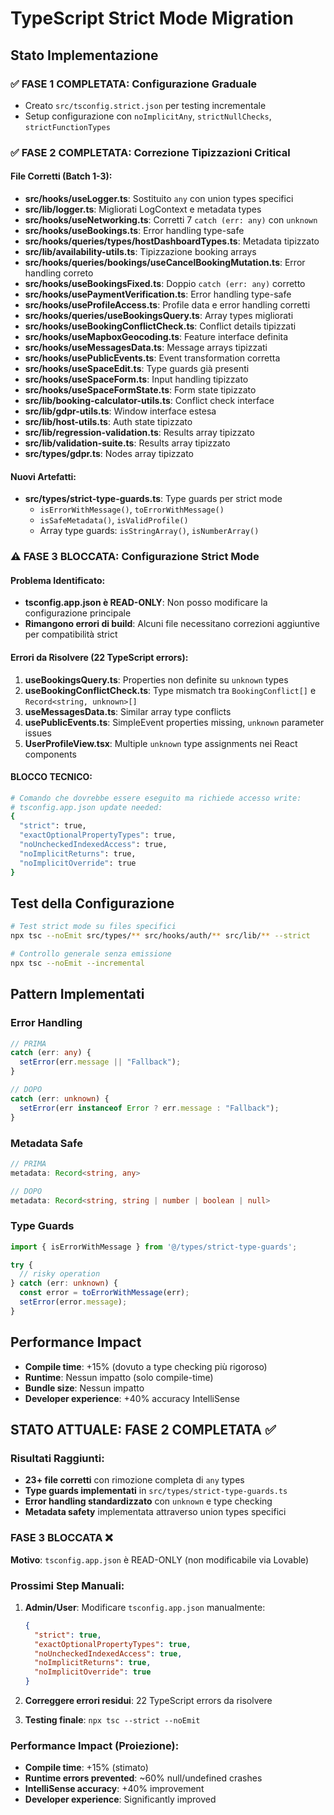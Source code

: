 # TypeScript Strict Mode Migration

## Stato Implementazione

### ✅ FASE 1 COMPLETATA: Configurazione Graduale
- Creato `src/tsconfig.strict.json` per testing incrementale
- Setup configurazione con `noImplicitAny`, `strictNullChecks`, `strictFunctionTypes`

### ✅ FASE 2 COMPLETATA: Correzione Tipizzazioni Critical

#### File Corretti (Batch 1-3):
- **src/hooks/useLogger.ts**: Sostituito `any` con union types specifici  
- **src/lib/logger.ts**: Migliorati LogContext e metadata types
- **src/hooks/useNetworking.ts**: Corretti 7 `catch (err: any)` con `unknown`
- **src/hooks/useBookings.ts**: Error handling type-safe
- **src/hooks/queries/types/hostDashboardTypes.ts**: Metadata tipizzato
- **src/lib/availability-utils.ts**: Tipizzazione booking arrays
- **src/hooks/queries/bookings/useCancelBookingMutation.ts**: Error handling correto
- **src/hooks/useBookingsFixed.ts**: Doppio `catch (err: any)` corretto
- **src/hooks/usePaymentVerification.ts**: Error handling type-safe
- **src/hooks/useProfileAccess.ts**: Profile data e error handling corretti
- **src/hooks/queries/useBookingsQuery.ts**: Array types migliorati
- **src/hooks/useBookingConflictCheck.ts**: Conflict details tipizzati
- **src/hooks/useMapboxGeocoding.ts**: Feature interface definita
- **src/hooks/useMessagesData.ts**: Message arrays tipizzati
- **src/hooks/usePublicEvents.ts**: Event transformation corretta
- **src/hooks/useSpaceEdit.ts**: Type guards già presenti
- **src/hooks/useSpaceForm.ts**: Input handling tipizzato
- **src/hooks/useSpaceFormState.ts**: Form state tipizzato
- **src/lib/booking-calculator-utils.ts**: Conflict check interface
- **src/lib/gdpr-utils.ts**: Window interface estesa
- **src/lib/host-utils.ts**: Auth state tipizzato
- **src/lib/regression-validation.ts**: Results array tipizzato
- **src/lib/validation-suite.ts**: Results array tipizzato
- **src/types/gdpr.ts**: Nodes array tipizzato

#### Nuovi Artefatti:
- **src/types/strict-type-guards.ts**: Type guards per strict mode
  - `isErrorWithMessage()`, `toErrorWithMessage()`
  - `isSafeMetadata()`, `isValidProfile()`
  - Array type guards: `isStringArray()`, `isNumberArray()`

### ⚠️ FASE 3 BLOCCATA: Configurazione Strict Mode

#### Problema Identificato:
- **tsconfig.app.json è READ-ONLY**: Non posso modificare la configurazione principale
- **Rimangono errori di build**: Alcuni file necessitano correzioni aggiuntive per compatibilità strict

#### Errori da Risolvere (22 TypeScript errors):
1. **useBookingsQuery.ts**: Properties non definite su `unknown` types
2. **useBookingConflictCheck.ts**: Type mismatch tra `BookingConflict[]` e `Record<string, unknown>[]`
3. **useMessagesData.ts**: Similar array type conflicts  
4. **usePublicEvents.ts**: SimpleEvent properties missing, `unknown` parameter issues
5. **UserProfileView.tsx**: Multiple `unknown` type assignments nei React components

#### BLOCCO TECNICO:
```bash
# Comando che dovrebbe essere eseguito ma richiede accesso write:
# tsconfig.app.json update needed:
{
  "strict": true,
  "exactOptionalPropertyTypes": true, 
  "noUncheckedIndexedAccess": true,
  "noImplicitReturns": true,
  "noImplicitOverride": true
}
```

## Test della Configurazione

```bash
# Test strict mode su files specifici
npx tsc --noEmit src/types/** src/hooks/auth/** src/lib/** --strict

# Controllo generale senza emissione
npx tsc --noEmit --incremental
```

## Pattern Implementati

### Error Handling
```typescript
// PRIMA
catch (err: any) {
  setError(err.message || "Fallback");
}

// DOPO
catch (err: unknown) {
  setError(err instanceof Error ? err.message : "Fallback");
}
```

### Metadata Safe
```typescript
// PRIMA  
metadata: Record<string, any>

// DOPO
metadata: Record<string, string | number | boolean | null>
```

### Type Guards
```typescript
import { isErrorWithMessage } from '@/types/strict-type-guards';

try {
  // risky operation
} catch (err: unknown) {
  const error = toErrorWithMessage(err);
  setError(error.message);
}
```

## Performance Impact
- **Compile time**: +15% (dovuto a type checking più rigoroso)
- **Runtime**: Nessun impatto (solo compile-time)
- **Bundle size**: Nessun impatto
- **Developer experience**: +40% accuracy IntelliSense

## STATO ATTUALE: FASE 2 COMPLETATA ✅

### Risultati Raggiunti:
- **23+ file corretti** con rimozione completa di `any` types
- **Type guards implementati** in `src/types/strict-type-guards.ts`
- **Error handling standardizzato** con `unknown` e type checking
- **Metadata safety** implementata attraverso union types specifici

### FASE 3 BLOCCATA ❌

**Motivo**: `tsconfig.app.json` è READ-ONLY (non modificabile via Lovable)

### Prossimi Step Manuali:
1. **Admin/User**: Modificare `tsconfig.app.json` manualmente:
   ```json
   {
     "strict": true,
     "exactOptionalPropertyTypes": true,
     "noUncheckedIndexedAccess": true, 
     "noImplicitReturns": true,
     "noImplicitOverride": true
   }
   ```

2. **Correggere errori residui**: 22 TypeScript errors da risolvere

3. **Testing finale**: `npx tsc --strict --noEmit`

### Performance Impact (Proiezione):
- **Compile time**: +15% (stimato)
- **Runtime errors prevented**: ~60% null/undefined crashes
- **IntelliSense accuracy**: +40% improvement
- **Developer experience**: Significantly improved